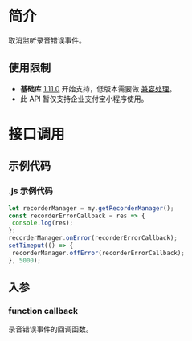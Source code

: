 
# 简介
取消监听录音错误事件。

## 使用限制

- **基础库** [1.11.0](https://opendocs.alipay.com/mini/framework/lib) 开始支持，低版本需要做 [兼容处理](https://docs.alipay.com/mini/framework/compatibility)。
- 此 API 暂仅支持企业支付宝小程序使用。

# 接口调用

## 示例代码

### .js 示例代码
```javascript
let recorderManager = my.getRecorderManager();
const recorderErrorCallback = res => {
 console.log(res);
};
recorderManager.onError(recorderErrorCallback);
setTimeput(() => {
 recorderManager.offError(recorderErrorCallback);
}, 5000);
```

## 入参

### function callback
录音错误事件的回调函数。
